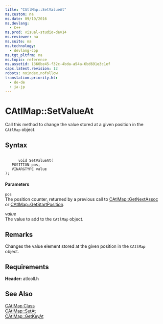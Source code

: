 ```yaml
---
title: "CAtlMap::SetValueAt"
ms.custom: na
ms.date: 09/19/2016
ms.devlang: 
  - C++
ms.prod: visual-studio-dev14
ms.reviewer: na
ms.suite: na
ms.technology: 
  - devlang-cpp
ms.tgt_pltfrm: na
ms.topic: reference
ms.assetid: 1360be45-f32c-4bda-a54a-6bd691e3c1ef
caps.latest.revision: 12
robots: noindex,nofollow
translation.priority.ht: 
  - de-de
  - ja-jp
---
```

# CAtlMap::SetValueAt
Call this method to change the value stored at a given position in the `CAtlMap` object.  
  
## Syntax  
  
```  
  
      void SetValueAt(  
   POSITION pos,  
   VINARGTYPE value   
);  
```  
  
#### Parameters  
 `pos`  
 The position counter, returned by a previous call to [CAtlMap::GetNextAssoc](../vs140/CAtlMap--GetNextAssoc.md) or [CAtlMap::GetStartPosition](../vs140/CAtlMap--GetStartPosition.md).  
  
 *value*  
 The value to add to the `CAtlMap` object.  
  
## Remarks  
 Changes the value element stored at the given position in the `CAtlMap` object.  
  
## Requirements  
 **Header:** atlcoll.h  
  
## See Also  
 [CAtlMap Class](../vs140/CAtlMap-Class.md)   
 [CAtlMap::SetAt](../vs140/CAtlMap--SetAt.md)   
 [CAtlMap::GetKeyAt](../vs140/CAtlMap--GetKeyAt.md)